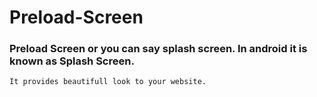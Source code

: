 # Preload-Screen

### Preload Screen or you can say splash screen. In android it is known as Splash Screen.
```
It provides beautifull look to your website.
```
